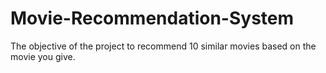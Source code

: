 # Movie-Recommendation-System
The objective of the project to recommend 10 similar movies based on the movie you give.
